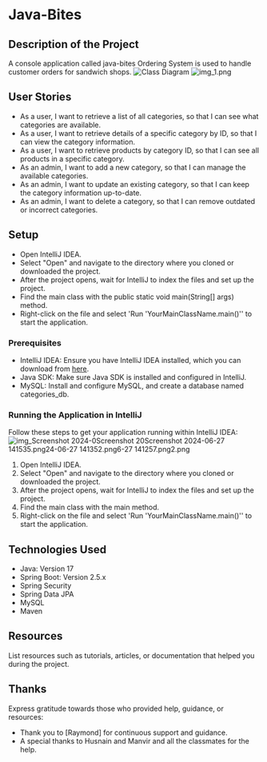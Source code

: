 # Java-Bites

## Description of the Project
A console application called java-bites Ordering System is used to handle customer orders for sandwich shops.
![Class Diagram](path/![img.png](img.png)to/your/class_diagram.png)
![img_1.png](img_1.png)

## User Stories

- As a user, I want to retrieve a list of all categories, so that I can see what categories are available.
- As a user, I want to retrieve details of a specific category by ID, so that I can view the category information.
- As a user, I want to retrieve products by category ID, so that I can see all products in a specific category.
- As an admin, I want to add a new category, so that I can manage the available categories.
- As an admin, I want to update an existing category, so that I can keep the category information up-to-date.
- As an admin, I want to delete a category, so that I can remove outdated or incorrect categories.

## Setup

- Open IntelliJ IDEA.
- Select "Open" and navigate to the directory where you cloned or downloaded the project.
- After the project opens, wait for IntelliJ to index the files and set up the project.
- Find the main class with the public static void main(String[] args) method.
- Right-click on the file and select 'Run 'YourMainClassName.main()'' to start the application.

### Prerequisites

- IntelliJ IDEA: Ensure you have IntelliJ IDEA installed, which you can download from [here](https://www.jetbrains.com/idea/download/).
- Java SDK: Make sure Java SDK is installed and configured in IntelliJ.
- MySQL: Install and configure MySQL, and create a database named categories_db.

### Running the Application in IntelliJ

Follow these steps to get your application running within IntelliJ IDEA:
![img_![Screenshot 2024-0![Screenshot 20![Screenshot 2024-06-27 141535.png](..%2F..%2FUsers%2FStudent%2FPictures%2FScreenshots%2FScreenshot%202024-06-27%20141535.png)24-06-27 141352.png](..%2F..%2FUsers%2FStudent%2FPictures%2FScreenshots%2FScreenshot%202024-06-27%20141352.png)6-27 141257.png](..%2F..%2FUsers%2FStudent%2FPictures%2FScreenshots%2FScreenshot%202024-06-27%20141257.png)2.png](img_2.png)
1. Open IntelliJ IDEA.
2. Select "Open" and navigate to the directory where you cloned or downloaded the project.
3. After the project opens, wait for IntelliJ to index the files and set up the project.
4. Find the main class with the main method.
5. Right-click on the file and select 'Run 'YourMainClassName.main()'' to start the application.

## Technologies Used

- Java: Version 17
- Spring Boot: Version 2.5.x
- Spring Security
- Spring Data JPA
- MySQL
- Maven

## Resources

List resources such as tutorials, articles, or documentation that helped you during the project.

## Thanks

Express gratitude towards those who provided help, guidance, or resources:

- Thank you to [Raymond] for continuous support and guidance.
- A special thanks to Husnain and Manvir and all the classmates for the help.
